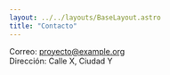 ```yaml
---
layout: ../../layouts/BaseLayout.astro
title: "Contacto"
---
```

Correo: proyecto@example.org  
Dirección: Calle X, Ciudad Y
